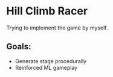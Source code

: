# Hill Climb Racer

Trying to implement the game by myself.

## Goals:
- Generate stage procedurally
- Reinforced ML gameplay
